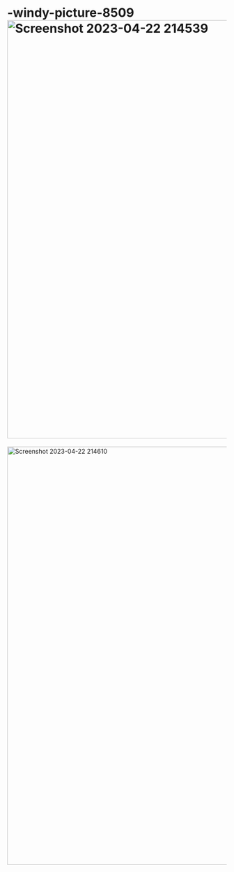 # -windy-picture-8509<img width="960" alt="Screenshot 2023-04-22 214539" src="https://user-images.githubusercontent.com/112754995/233795488-6d9f6e4c-df02-4d58-82bb-7e39475366a6.png">

<img width="960" alt="Screenshot 2023-04-22 214610" src="https://user-images.githubusercontent.com/112754995/233795559-0bfc244c-757c-4d5a-9f85-259c4dab5a67.png">
